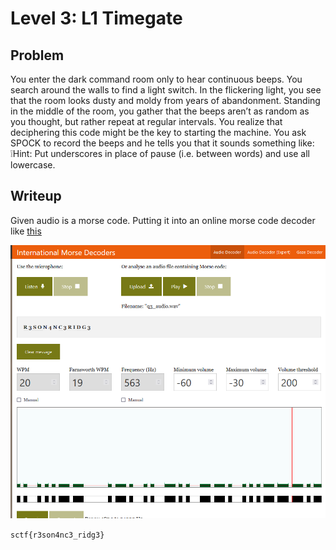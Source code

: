 # Level 3: L1 Timegate

## Problem

You enter the dark command room only to hear continuous beeps. You search around the walls to find a light switch. In the flickering light, you see that the room looks dusty and moldy from years of abandonment. Standing in the middle of the room, you gather that the beeps aren’t as random as you thought, but rather repeat at regular intervals. You realize that deciphering this code might be the key to starting the machine. You ask SPOCK to record the beeps and he tells you that it sounds something like:
❕Hint: Put underscores in place of pause (i.e. between words) and use all lowercase.

## Writeup

Given audio is a morse code. Putting it into an online morse code decoder like [this](https://morsecode.world/international/decoder/audio-decoder-adaptive.html)

![Alt text](image.png)

`sctf{r3son4nc3_ridg3}`
